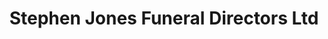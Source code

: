 ---
title: "Stephen Jones Funeral Directors Ltd"
url: /porthaethwy-menai-bridge/stephen-jones-funeral-directors-ltd/
shop: funeral directors
---